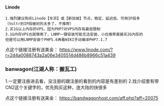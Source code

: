 #### Linode
````
1.强烈建议购买Linode【东京】或【新加坡】节点，稳定、延迟低、可用IP段多
（Vultr的IP段被封的太多了，不推荐）
2.买1G以上内存的VPS，因为PHP7对VPS内存有最低限制
3.1G内存VPS也就够用了，LNMP一键安装可能无法安装，小白推荐直接买2G内存的
但是可以用LNMP安装个PHP5.6再看WIKI手动编译PHP7.1.7
````

点这个链接注册有送美金：
https://www.linode.com/?r=2d4a0088743a2a06e3405514d486b8966c51a439

### banwagon(江湖人称：搬瓦工)
1.一定要注册进去看，没注册的跟注册的看到的内容是有差别的
2.找介绍里有带CN2这个关键字的，优先购买这种，连大陆的快很多

点这个链接注册有送美金：
https://bandwagonhost.com/aff.php?aff=20075